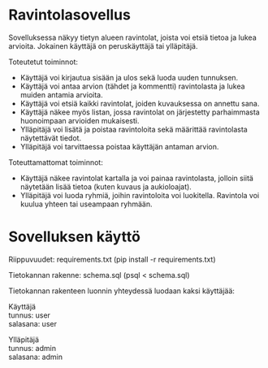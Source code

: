 # Ravintolasovellus

Sovelluksessa näkyy tietyn alueen ravintolat, joista voi etsiä tietoa ja lukea arvioita. Jokainen käyttäjä on peruskäyttäjä tai ylläpitäjä.

Toteutetut toiminnot:

- Käyttäjä voi kirjautua sisään ja ulos sekä luoda uuden tunnuksen. <br>
- Käyttäjä voi antaa arvion (tähdet ja kommentti) ravintolasta ja lukea muiden antamia arvioita.<br>
- Käyttäjä voi etsiä kaikki ravintolat, joiden kuvauksessa on annettu sana.<br>
- Käyttäjä näkee myös listan, jossa ravintolat on järjestetty parhaimmasta huonoimpaan arvioiden mukaisesti.<br>
- Ylläpitäjä voi lisätä ja poistaa ravintoloita sekä määrittää ravintolasta näytettävät tiedot.<br>
- Ylläpitäjä voi tarvittaessa poistaa käyttäjän antaman arvion.<br>

Toteuttamattomat toiminnot:

- Käyttäjä näkee ravintolat kartalla ja voi painaa ravintolasta, jolloin siitä näytetään lisää tietoa (kuten kuvaus ja aukioloajat).<br>
- Ylläpitäjä voi luoda ryhmiä, joihin ravintoloita voi luokitella. Ravintola voi kuulua yhteen tai useampaan ryhmään.<br>

# Sovelluksen käyttö

Riippuvuudet:
requirements.txt (pip install -r requirements.txt)

Tietokannan rakenne: 
schema.sql (psql < schema.sql)

Tietokannan rakenteen luonnin yhteydessä luodaan kaksi käyttäjää:

Käyttäjä <br>
tunnus: user <br>
salasana: user

Ylläpitäjä <br>
tunnus: admin <br>
salasana: admin
